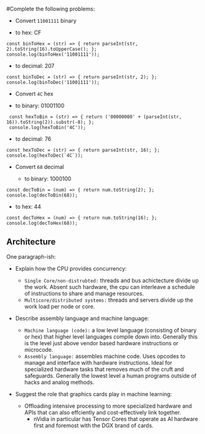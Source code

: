 #Complete the following problems:

* Convert `11001111` binary

- to hex: CF
 
```
const binToHex = (str) => { return parseInt(str, 2).toString(16).toUpperCase(); };
console.log(binToHex('11001111'));
```
- to decimal: 207

```
const binToDec = (str) => { return parseInt(str, 2); };
console.log(binToDec('11001111'));
```

* Convert `4C` hex

- to binary: 01001100
```
 const hexToBin = (str) => { return ('00000000' + (parseInt(str, 16)).toString(2)).substr(-8); };
 console.log(hexToBin('4C'));
```
 - to decimal: 76
    
```
const hexToDec = (str) => { return parseInt(str, 16); };
console.log(hexToDec(`4C`));
```

* Convert `68` decimal

  - to binary: 1000100
```
const decToBin = (num) => { return num.toString(2); }; 
console.log(decToBin(68)); 
```
   
  - to hex: 44 

```
const decToHex = (num) => { return num.toString(16); }; 
console.log(decToHex(68)); 
```


## Architecture

One paragraph-ish:

* Explain how the CPU provides concurrency:
  - `Single Core/non-distrubted:` threads and bus achictecture divide up the work.
    Absent such hardware, the cpu can interleave a schedule of instructions to
    share and manage resources.
  - `Multicore/distributed systems:` threads and servers divide up the work load 
    per node or core.

* Describe assembly language and machine language:
  - `Machine language (code):` a low level language (consisting of binary or hex) that 
    higher level languages compile down into. Generally this is the level just above 
    vendor based hardware instructions or microcode.
  - `Assembly language:` assembles machine code. Uses opcodes to manage and interface
    with hardware instructions. Ideal for specialized hardware tasks that removes 
    much of the cruft and safeguards. Generally the lowest level a human programs 
    outside of hacks and analog methods.
* Suggest the role that graphics cards play in machine learning:
  - Offloading intensive processing to more specialized hardware and APIs that can
    also effciently and cost-effectively link together. 
      - nVidia in particular has Tensor Cores that operate as AI hardware first and 
        foremost with the DGX brand of cards.
